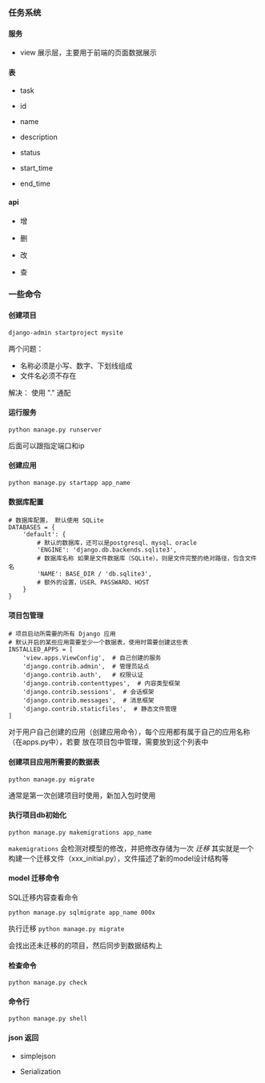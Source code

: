 ### 任务系统

#### 服务

- view
展示层，主要用于前端的页面数据展示


#### 表

- task

- id
- name
- description
- status
- start_time
- end_time

#### api

- 增

- 删

- 改

- 查


### 一些命令
#### 创建项目

`django-admin startproject mysite`

两个问题：
- 名称必须是小写、数字、下划线组成
- 文件名必须不存在

解决：
使用 "." 通配

#### 运行服务

`python manage.py runserver`

后面可以跟指定端口和ip

#### 创建应用

`python manage.py startapp app_name`

#### 数据库配置

```
# 数据库配置， 默认使用 SQLite
DATABASES = {
    'default': {
        # 默认的数据库，还可以是postgresql、mysql、oracle
        'ENGINE': 'django.db.backends.sqlite3',
        # 数据库名称 如果是文件数据库（SQLite），则是文件完整的绝对路径，包含文件名
        'NAME': BASE_DIR / 'db.sqlite3',
        # 额外的设置，USER、PASSWARD、HOST
    }
}
```

#### 项目包管理

```
# 项目启动所需要的所有 Django 应用
# 默认开启的某些应用需要至少一个数据表，使用时需要创建这些表
INSTALLED_APPS = [
    'view.apps.ViewConfig',  # 自己创建的服务
    'django.contrib.admin',  # 管理员站点
    'django.contrib.auth',   # 权限认证
    'django.contrib.contenttypes',  # 内容类型框架
    'django.contrib.sessions',  # 会话框架
    'django.contrib.messages',  # 消息框架
    'django.contrib.staticfiles',  # 静态文件管理
]
```

对于用户自己创建的应用（创建应用命令），每个应用都有属于自己的应用名称（在apps.py中），若要
放在项目包中管理，需要放到这个列表中

#### 创建项目应用所需要的数据表

`python manage.py migrate`

通常是第一次创建项目时使用，新加入包时使用

#### 执行项目db初始化

`python manage.py makemigrations app_name`

`makemigrations` 会检测对模型的修改，并把修改存储为一次 *迁移*
其实就是一个构建一个迁移文件（xxx_initial.py），文件描述了新的model设计结构等

#### model 迁移命令

SQL迁移内容查看命令

`python manage.py sqlmigrate app_name 000x`

执行迁移
`python manage.py migrate`

会找出还未迁移的的项目，然后同步到数据结构上

#### 检查命令

`python manage.py check`

#### 命令行

`python manage.py shell`

#### json 返回

- simplejson

- Serialization